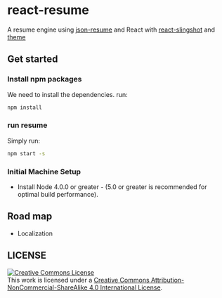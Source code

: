 # react-resume

A resume engine using [json-resume](https://github.com/jsonresume/resume-schema) and React with [react-slingshot](https://github.com/coryhouse/react-slingshot) and [theme](https://github.com/LinuxBozo/jsonresume-theme-kendall)

## Get started

### Install npm packages

We need to install the dependencies. run:

```bash
npm install
```

### run resume

Simply run:

```bash
npm start -s
```

### Initial Machine Setup

 - Install Node 4.0.0 or greater - (5.0 or greater is recommended for optimal build performance).


## Road map
- Localization

## LICENSE
<a rel="license" href="http://creativecommons.org/licenses/by-nc-sa/4.0/"><img alt="Creative Commons License" style="border-width:0" src="https://i.creativecommons.org/l/by-nc-sa/4.0/88x31.png" /></a><br />This work is licensed under a <a rel="license" href="http://creativecommons.org/licenses/by-nc-sa/4.0/">Creative Commons Attribution-NonCommercial-ShareAlike 4.0 International License</a>.
